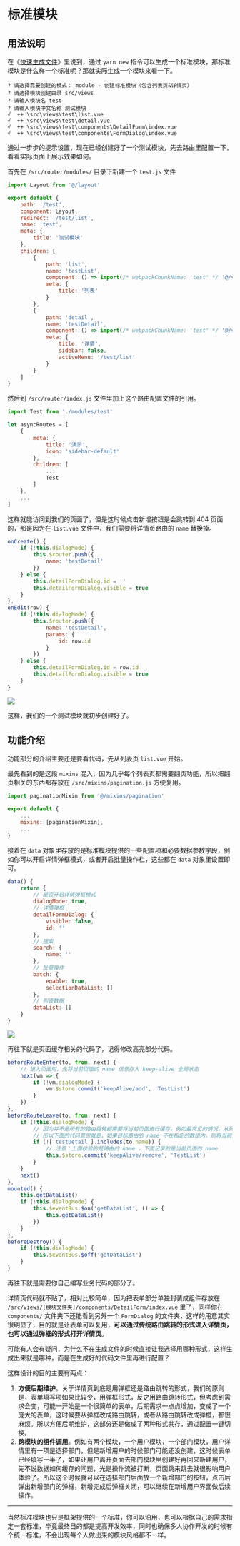 # 标准模块 <sup class="pro-badge" />

## 用法说明

在《[快速生成文件](plop)》里说到，通过 `yarn new` 指令可以生成一个标准模块，那标准模块是什么样一个标准呢？那就实际生成一个模块来看一下。

```
? 请选择需要创建的模式： module - 创建标准模块（包含列表页&详情页）
? 请选择模块创建目录 src/views
? 请输入模块名 test
? 请输入模块中文名称 测试模块
√  ++ \src\views\test\list.vue
√  ++ \src\views\test\detail.vue
√  ++ \src\views\test\components\DetailForm\index.vue
√  ++ \src\views\test\components\FormDialog\index.vue
```

通过一步步的提示设置，现在已经创建好了一个测试模块，先去路由里配置一下，看看实际页面上展示效果如何。

首先在 `/src/router/modules/` 目录下新建一个 `test.js` 文件

```js
import Layout from '@/layout'

export default {
    path: '/test',
    component: Layout,
    redirect: '/test/list',
    name: 'test',
    meta: {
        title: '测试模块'
    },
    children: [
        {
            path: 'list',
            name: 'testList',
            component: () => import(/* webpackChunkName: 'test' */ '@/views/test/list'),
            meta: {
                title: '列表'
            }
        },
        {
            path: 'detail',
            name: 'testDetail',
            component: () => import(/* webpackChunkName: 'test' */ '@/views/test/detail'),
            meta: {
                title: '详情',
                sidebar: false,
                activeMenu: '/test/list'
            }
        }
    ]
}
```

然后到 `/src/router/index.js` 文件里加上这个路由配置文件的引用。

```js {1,11}
import Test from './modules/test'

let asyncRoutes = [
    {
        meta: {
            title: '演示',
            icon: 'sidebar-default'
        },
        children: [
            ...
            Test
        ]
    },
    ...
]
```

这样就能访问到我们的页面了，但是这时候点击新增按钮是会跳转到 404 页面的，那是因为在 `list.vue` 文件中，我们需要将详情页路由的 `name` 替换掉。

```js
onCreate() {
    if (!this.dialogMode) {
        this.$router.push({
            name: 'testDetail'
        })
    } else {
        this.detailFormDialog.id = ''
        this.detailFormDialog.visible = true
    }
},
onEdit(row) {
    if (!this.dialogMode) {
        this.$router.push({
            name: 'testDetail',
            params: {
                id: row.id
            }
        })
    } else {
        this.detailFormDialog.id = row.id
        this.detailFormDialog.visible = true
    }
}
```

![](/vue2/module1.gif)

这样，我们的一个测试模块就初步创建好了。

## 功能介绍

功能部分的介绍主要还是要看代码，先从列表页 `list.vue` 开始。

最先看到的是这段 `mixins` 混入，因为几乎每个列表页都需要翻页功能，所以把翻页相关的东西都存放在 `/src/mixins/pagination.js` 方便复用。

```js
import paginationMixin from '@/mixins/pagination'

export default {
    ...
    mixins: [paginationMixin],
    ...
}
```

接着在 `data` 对象里存放的是标准模块提供的一些配置项和必要数据参数字段，例如你可以开启详情弹框模式，或者开启批量操作栏，这些都在 `data` 对象里设置即可。

```js {4,16}
data() {
    return {
        // 是否开启详情弹框模式
        dialogMode: true,
        // 详情弹框
        detailFormDialog: {
            visible: false,
            id: ''
        },
        // 搜索
        search: {
            name: ''
        },
        // 批量操作
        batch: {
            enable: true,
            selectionDataList: []
        },
        // 列表数据
        dataList: []
    }
}
```

![](/vue2/module2.gif)

再往下就是页面缓存相关的代码了，记得修改高亮部分代码。

```js {13}
beforeRouteEnter(to, from, next) {
    // 进入页面时，先将当前页面的 name 信息存入 keep-alive 全局状态
    next(vm => {
        if (!vm.dialogMode) {
            vm.$store.commit('keepAlive/add', 'TestList')
        }
    })
},
beforeRouteLeave(to, from, next) {
    if (!this.dialogMode) {
        // 因为并不是所有的路由跳转都需要将当前页面进行缓存，例如最常见的情况，从列表页进入详情页，则需要将列表页缓存，而从列表页跳转到其它页面，则不需要将列表页缓存
        // 所以下面的代码意思就是，如果目标路由的 name 不在指定的数组内，则将当前页面的 name 从 keep-alive 中删除
        if (!['testDetail'].includes(to.name)) {
            // 注意：上面校验的是路由的 name ，下面记录的是当前页面的 name
            this.$store.commit('keepAlive/remove', 'TestList')
        }
    }
    next()
},
mounted() {
    this.getDataList()
    if (!this.dialogMode) {
        this.$eventBus.$on('getDataList', () => {
            this.getDataList()
        })
    }
},
beforeDestroy() {
    if (!this.dialogMode) {
        this.$eventBus.$off('getDataList')
    }
}
```

再往下就是需要你自己编写业务代码的部分了。

详情页代码就不贴了，相对比较简单，因为把表单部分单独封装成组件存放在 `/src/views/[模块文件夹]/components/DetailForm/index.vue` 里了，同样你在 `components/` 文件夹下还能看到另外一个 `FormDialog` 的文件夹，这样的用意其实很明显了，目的就是让表单可以复用，**可以通过传统路由跳转的形式进入详情页，也可以通过弹框的形式打开详情页**。

可能有人会有疑问，为什么不在生成文件的时候直接让我选择用哪种形式，这样生成出来就是哪种，而是在生成好的代码文件里再进行配置？

这样设计的目的主要有两点：

1. **方便后期维护**。关于详情页到底是用弹框还是路由跳转的形式，我们的原则是，表单填写项如果比较少，用弹框形式，反之用路由跳转形式，但考虑到需求会变，可能一开始是一个很简单的表单，后期需求一点点增加，变成了一个庞大的表单，这时候要从弹框改成路由跳转，或者从路由跳转改成弹框，都很麻烦。所以方便后期维护，这部分还是做成了两种形式共存，通过配置一键切换。
2. **跨模块的组件调用**。例如有两个模块，一个用户模块，一个部门模块，用户详情里有一项是选择部门，但是新增用户的时候部门可能还没创建，这时候表单已经填写一半了，如果让用户离开页面去部门模块里创建好再回来新建用户，先不说数据如何缓存的问题，光是操作流被打断，页面跳来跳去就很影响用户体验了。所以这个时候就可以在选择部门后面放一个新增部门的按钮，点击后弹出新增部门的弹框，新增完成后弹框关闭，可以继续在新增用户界面做后续操作。

---

当然标准模块也只是框架提供的一个标准，你可以沿用，也可以根据自己的需求指定一套标准，毕竟最终目的都是提高开发效率，同时也确保多人协作开发的时候有个统一标准，不会出现每个人做出来的模块风格都不一样。